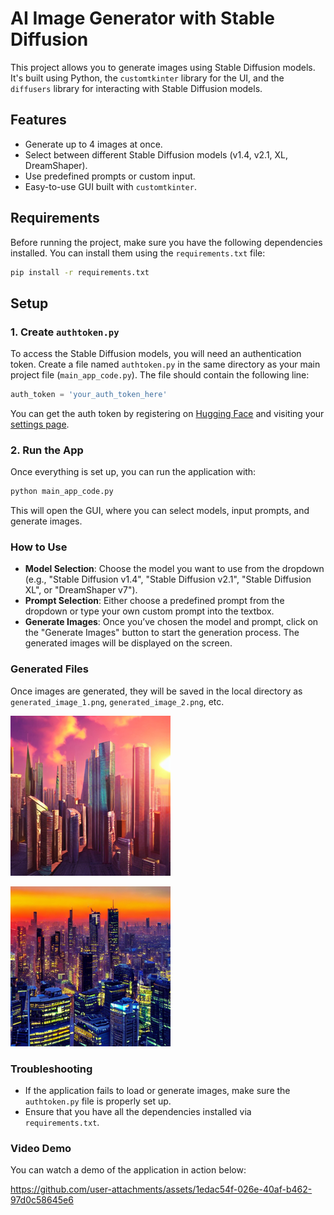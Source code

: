 # AI Image Generator with Stable Diffusion

This project allows you to generate images using Stable Diffusion models. It's built using Python, the `customtkinter` library for the UI, and the `diffusers` library for interacting with Stable Diffusion models.

## Features
- Generate up to 4 images at once.
- Select between different Stable Diffusion models (v1.4, v2.1, XL, DreamShaper).
- Use predefined prompts or custom input.
- Easy-to-use GUI built with `customtkinter`.

## Requirements
Before running the project, make sure you have the following dependencies installed. You can install them using the `requirements.txt` file:

```bash
pip install -r requirements.txt
```

## Setup

### 1. **Create `authtoken.py`**
To access the Stable Diffusion models, you will need an authentication token. Create a file named `authtoken.py` in the same directory as your main project file (`main_app_code.py`). The file should contain the following line:

```python
auth_token = 'your_auth_token_here'
```

You can get the auth token by registering on [Hugging Face](https://huggingface.co/) and visiting your [settings page](https://huggingface.co/settings/tokens).

### 2. **Run the App**
Once everything is set up, you can run the application with:

```bash
python main_app_code.py
```

This will open the GUI, where you can select models, input prompts, and generate images.

### How to Use
- **Model Selection**: Choose the model you want to use from the dropdown (e.g., "Stable Diffusion v1.4", "Stable Diffusion v2.1", "Stable Diffusion XL", or "DreamShaper v7").
- **Prompt Selection**: Either choose a predefined prompt from the dropdown or type your own custom prompt into the textbox.
- **Generate Images**: Once you’ve chosen the model and prompt, click on the "Generate Images" button to start the generation process. The generated images will be displayed on the screen.

### Generated Files
Once images are generated, they will be saved in the local directory as `generated_image_1.png`, `generated_image_2.png`, etc.

![Generated Image 1](generated_image_2.png)

![Generated Image 2](generated_image_4.png)

### Troubleshooting
- If the application fails to load or generate images, make sure the `authtoken.py` file is properly set up.
- Ensure that you have all the dependencies installed via `requirements.txt`.


### Video Demo
You can watch a demo of the application in action below:

https://github.com/user-attachments/assets/1edac54f-026e-40af-b462-97d0c58645e6

